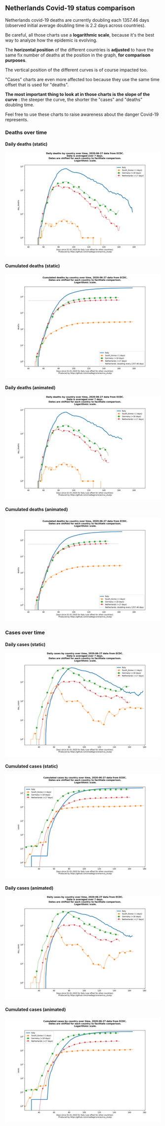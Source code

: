 ## Netherlands Covid-19 status comparison 

Netherlands covid-19 deaths are currently doubling each 1357.46 days (observed initial average doubling time is 2.2 days across countries).



Be careful, all those charts use a **logarithmic scale**, because it's the best way to analyze how the epidemic is evolving.
 
The **horizontal position** of the different countries is **adjusted** to have the same fix number of deaths at the position in the graph, **for comparison purposes**.

The vertical position of the different curves is of course impacted too.

"Cases" charts are even more affected too because they use the same time offset that is used for "deaths".

**The most important thing to look at in those charts is the slope of the curve** : the steeper the curve, the shorter the "cases" and "deaths" doubling time.

Feel free to use these charts to raise awareness about the danger Covid-19 represents. 


 
### Deaths over time
 
#### Daily deaths (static)
![Netherlands covid-19 daily deaths static chart](https://raw.githubusercontent.com/madlag/coronavirus_study/master/notebooks/graphs/2020-06-27/countries/Netherlands/2020-06-27_Netherlands_day_deaths.png "Netherlands covid-19 day_deaths static chart")   
 
#### Cumulated deaths (static)
![Netherlands covid-19 cumulated deaths static chart](https://raw.githubusercontent.com/madlag/coronavirus_study/master/notebooks/graphs/2020-06-27/countries/Netherlands/2020-06-27_Netherlands_deaths.png "Netherlands covid-19 deaths static chart")   
 
#### Daily deaths (animated)
![Netherlands covid-19 daily deaths animated chart](https://raw.githubusercontent.com/madlag/coronavirus_study/master/notebooks/graphs/2020-06-27/countries/Netherlands/2020-06-27_Netherlands_day_deaths.gif "Netherlands covid-19 day_deaths animated chart")   
 
#### Cumulated deaths (animated)
![Netherlands covid-19 cumulated deaths animated chart](https://raw.githubusercontent.com/madlag/coronavirus_study/master/notebooks/graphs/2020-06-27/countries/Netherlands/2020-06-27_Netherlands_deaths.gif "Netherlands covid-19 deaths animated chart")   

 
### Cases over time
 
#### Daily cases (static)
![Netherlands covid-19 daily cases static chart](https://raw.githubusercontent.com/madlag/coronavirus_study/master/notebooks/graphs/2020-06-27/countries/Netherlands/2020-06-27_Netherlands_day_cases.png "Netherlands covid-19 day_cases static chart")   
 
#### Cumulated cases (static)
![Netherlands covid-19 cumulated cases static chart](https://raw.githubusercontent.com/madlag/coronavirus_study/master/notebooks/graphs/2020-06-27/countries/Netherlands/2020-06-27_Netherlands_cases.png "Netherlands covid-19 cases static chart")   
 
#### Daily cases (animated)
![Netherlands covid-19 daily cases animated chart](https://raw.githubusercontent.com/madlag/coronavirus_study/master/notebooks/graphs/2020-06-27/countries/Netherlands/2020-06-27_Netherlands_day_cases.gif "Netherlands covid-19 day_cases animated chart")   
 
#### Cumulated cases (animated)
![Netherlands covid-19 cumulated cases animated chart](https://raw.githubusercontent.com/madlag/coronavirus_study/master/notebooks/graphs/2020-06-27/countries/Netherlands/2020-06-27_Netherlands_cases.gif "Netherlands covid-19 cases animated chart")   

